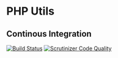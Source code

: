 PHP Utils
=========

Continous Integration
---------------------

[![Build Status](https://travis-ci.org/dontdrinkandroot/utils.php.svg?branch=master)](https://travis-ci.org/dontdrinkandroot/utils.php)
[![Scrutinizer Code Quality](https://scrutinizer-ci.com/g/dontdrinkandroot/utils.php/badges/quality-score.png?b=master)](https://scrutinizer-ci.com/g/dontdrinkandroot/utils.php/?branch=master)